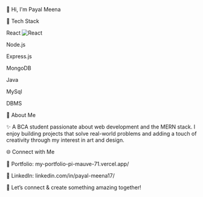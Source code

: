 👋 Hi, I'm Payal Meena

🔧 Tech Stack

React  ![React](https://img.shields.io/badge/React-20232A?style=for-the-badge&logo=react&logoColor=61DAFB) 

Node.js  

Express.js  

MongoDB  

Java  

MySql

DBMS

🎯 About Me

✨ A BCA student passionate about web development and the MERN stack. I enjoy building projects that solve real-world problems and adding a touch of creativity through my interest in art and design.

🌐 Connect with Me

📂 Portfolio: my-portfolio-pi-mauve-71.vercel.app/

🔗 LinkedIn: linkedin.com/in/payal-meena17/

💬 Let’s connect & create something amazing together!
